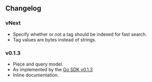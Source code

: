 ## Changelog

### vNext
- Specify whether or not a tag should be indexed for fast search.
- Tag values are bytes instead of strings.

### v0.1.3

- Piece and query model.
- As implemented by the [Go SDK v0.1.3](https://github.com/Cerebellum-Network/cere-ddc-sdk-go/releases/tag/v0.1.3)
- Inline documentation.


